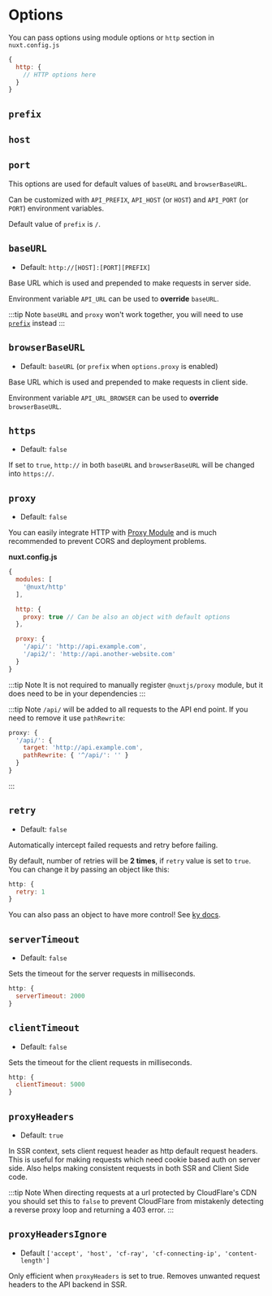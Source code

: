 # Options

You can pass options using module options or `http` section in `nuxt.config.js`

```js
{
  http: {
    // HTTP options here
  }
}
```

## `prefix`
## `host`
## `port`

This options are used for default values of `baseURL` and `browserBaseURL`.

Can be customized with `API_PREFIX`, `API_HOST` (or `HOST`) and `API_PORT` (or `PORT`) environment variables.

Default value of `prefix` is `/`.

## `baseURL`

* Default: `http://[HOST]:[PORT][PREFIX]`

Base URL which is used and prepended to make requests in server side.

Environment variable `API_URL` can be used to **override** `baseURL`.

:::tip Note
`baseURL` and `proxy` won't work together, you will need to use [`prefix`](/api/#prefix) instead
:::

## `browserBaseURL`

* Default: `baseURL` (or `prefix` when `options.proxy` is enabled)

Base URL which is used and prepended to make requests in client side.

Environment variable `API_URL_BROWSER` can be used to **override** `browserBaseURL`.

## `https`

* Default: `false`

If set to `true`, `http://` in both `baseURL` and `browserBaseURL` will be changed into `https://`.

## `proxy`

* Default: `false`

You can easily integrate HTTP with [Proxy Module](https://github.com/nuxt-community/proxy-module) and is much recommended to prevent CORS and deployment problems.

**nuxt.config.js**

```js
{
  modules: [
    '@nuxt/http'
  ],

  http: {
    proxy: true // Can be also an object with default options
  },

  proxy: {
    '/api/': 'http://api.example.com',
    '/api2/': 'http://api.another-website.com'
  }
}
```

:::tip Note
It is not required to manually register `@nuxtjs/proxy` module, but it does need to be in your dependencies
:::

:::tip Note
`/api/` will be added to all requests to the API end point. If you need to remove it use `pathRewrite`:

```js
proxy: {
  '/api/': {
    target: 'http://api.example.com',
    pathRewrite: { '^/api/': '' }
  }
}
```
:::

## `retry`

* Default: `false`

Automatically intercept failed requests and retry before failing.

By default, number of retries will be **2 times**, if `retry` value is set to `true`. You can change it by passing an object like this:

```js
http: {
  retry: 1
}
```

You can also pass an object to have more control! See [ky docs](https://github.com/sindresorhus/ky#retry).

## `serverTimeout`

* Default: `false`

Sets the timeout for the server requests in milliseconds.

```js
http: {
  serverTimeout: 2000
}
```

## `clientTimeout`

* Default: `false`

Sets the timeout for the client requests in milliseconds.

```js
http: {
  clientTimeout: 5000
}
```

## `proxyHeaders`

* Default: `true`

In SSR context, sets client request header as http default request headers.
This is useful for making requests which need cookie based auth on server side.
Also helps making consistent requests in both SSR and Client Side code.

:::tip Note
When directing requests at a url protected by CloudFlare's CDN you should set this to `false` to prevent CloudFlare from mistakenly detecting a reverse proxy loop and returning a 403 error.
:::

## `proxyHeadersIgnore`

* Default `['accept', 'host', 'cf-ray', 'cf-connecting-ip', 'content-length']`

Only efficient when `proxyHeaders` is set to true. Removes unwanted request headers to the API backend in SSR.
